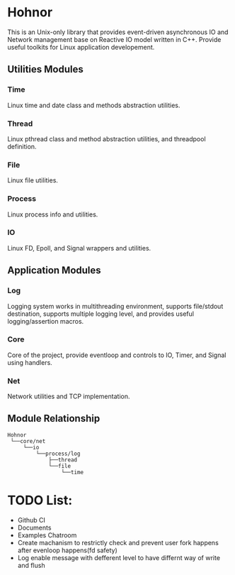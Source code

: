 # Hohnor
This is an Unix-only library that provides event-driven asynchronous IO and Network management base on Reactive IO model written in C++. Provide useful toolkits for Linux application developement.

## Utilities Modules
### Time
Linux time and date class and methods abstraction utilities.
### Thread
Linux pthread class and method abstraction utilities, and threadpool definition.
### File
Linux file utilities.
### Process
Linux process info and utilities.
### IO
Linux FD, Epoll, and Signal wrappers and utilities.

## Application Modules
### Log
Logging system works in multithreading environment, supports file/stdout destination, supports multiple logging level, and provides useful logging/assertion macros.
### Core
Core of the project, provide eventloop and controls to IO, Timer, and Signal using handlers.
### Net
Network utilities and TCP implementation.


## Module Relationship
```
Hohnor
 └──core/net
     └──io
         └──process/log
             ├──thread
             └──file
                 └──time
```


# TODO List:
* Github CI
* Documents
* Examples Chatroom
* Create machanism to restrictly check and prevent user fork happens after evenloop happens(fd safety)
* Log enable message with defferent level to have differnt way of write and flush